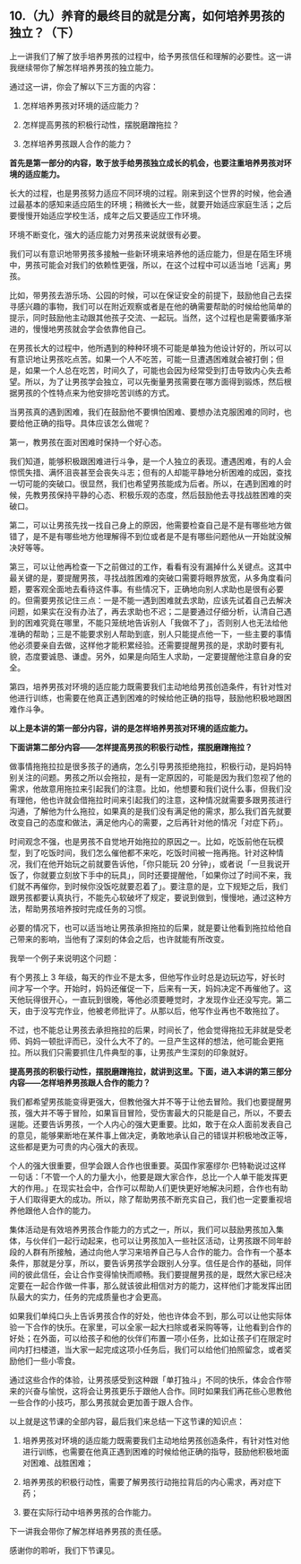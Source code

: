 ## 10.（九）养育的最终目的就是分离，如何培养男孩的独立？（下）
上一讲我们了解了放手培养男孩的过程中，给予男孩信任和理解的必要性。这一讲我继续带你了解怎样培养男孩的独立能力。


通过这一讲，你会了解以下三方面的内容：


1. 怎样培养男孩对环境的适应能力？


2. 怎样提高男孩的积极行动性，摆脱磨蹭拖拉？


3. 怎样培养男孩跟人合作的能力？


**首先是第一部分的内容，敢于放手给男孩独立成长的机会，也要注重培养男孩对环境的适应能力。**


长大的过程，也是男孩努力适应不同环境的过程。刚来到这个世界的时候，他会通过最基本的感知来适应陌生的环境；稍微长大一些，就要开始适应家庭生活；之后要慢慢开始适应学校生活，成年之后又要适应工作环境。


环境不断变化，强大的适应能力对男孩来说就很有必要。


我们可以有意识地带男孩多接触一些新环境来培养他的适应能力，但是在陌生环境中，男孩可能会对我们的依赖性更强，所以，在这个过程中可以适当地「远离」男孩。


比如，带男孩去游乐场、公园的时候，可以在保证安全的前提下，鼓励他自己去探寻感兴趣的事物，我们可以在附近观察或者是在他的确需要帮助的时候给他简单的提示，同时鼓励他主动跟其他孩子交流、一起玩。当然，这个过程也是需要循序渐进的，慢慢地男孩就会学会依靠他自己。


在男孩长大的过程中，他所遇到的种种环境不可能是单独为他设计好的，所以可以有意识地让男孩吃点苦。如果一个人不吃苦，可能一旦遭遇困难就会被打倒；但是，如果一个人总在吃苦，时间久了，可能也会因为经常受到打击导致内心失去希望。所以，为了让男孩学会独立，可以先衡量男孩需要在哪方面得到锻炼，然后根据男孩的个性特点来为他安排吃苦训练的方式。


当男孩真的遇到困难，我们在鼓励他不要惧怕困难、要想办法克服困难的同时，也要给他正确的指导。具体应该怎么做呢？


第一，教男孩在面对困难时保持一个好心态。


我们知道，能够积极跟困难进行斗争，是一个人独立的表现。遭遇困难，有的人会惊慌失措、满怀沮丧甚至会丧失斗志；但有的人却能平静地分析困难的成因，查找一切可能的突破口。很显然，我们也希望男孩能成为后者。所以，在遇到困难的时候，先教男孩保持平静的心态、积极乐观的态度，然后鼓励他去寻找战胜困难的突破口。


第二，可以让男孩先找一找自己身上的原因，他需要检查自己是不是有哪些地方做错了，是不是有哪些地方他理解得不到位或者是不是有哪些问题他从一开始就没解决好等等。


第三，可以让他再检查一下之前做过的工作，看看有没有漏掉什么关键点。这其中最关键的是，要提醒男孩，寻找战胜困难的突破口需要将眼界放宽，从多角度看问题，要客观全面地去看待这件事。有些情况下，正确地向别人求助也是很有必要的。但需要男孩记住三点：一是不能一遇到困难就去求助，应该先试着自己去解决问题，如果实在没有办法了，再去求助也不迟；二是要通过仔细分析，认清自己遇到的困难究竟在哪里，不能只笼统地告诉别人「我做不了」，否则别人也无法给他准确的帮助；三是不能要求别人帮助到底，别人只能提点他一下，一些主要的事情他必须要亲自去做，这样他才能积累经验。还需要提醒男孩的是，求助时要有礼貌，态度要诚恳、谦虚。另外，如果是向陌生人求助，一定要提醒他注意自身的安全。


第四，培养男孩对环境的适应能力既需要我们主动地给男孩创造条件，有针对性对他进行训练，也需要在他真正遇到困难的时候给他正确的指导，鼓励他积极地跟困难作斗争。


**以上是本讲的第一部分内容，讲的是怎样培养男孩对环境的适应能力。**


**下面讲第二部分内容——怎样提高男孩的积极行动性，摆脱磨蹭拖拉？**


做事情拖拖拉拉是很多孩子的通病，怎么引导男孩拒绝拖拉，积极行动，是妈妈特别关注的问题。男孩之所以会拖拉，是有一定原因的，可能是因为我们忽视了他的需求，他故意用拖拉来引起我们的注意。比如，他想要和我们说什么事，但我们没有理他，他也许就会借拖拉时间来引起我们的注意，这种情况就需要多跟男孩进行沟通，了解他为什么拖拉，如果真的是我们没有满足他的需求，那么我们首先就要改变自己的态度和做法，满足他内心的需要，之后再针对他的情况「对症下药」。


时间观念不强，也是男孩不自觉地开始拖拉的原因之一。比如，吃饭前他在玩模型，到了吃饭时间，我们怎么催他都不来吃，吃饭时间被一拖再拖。针对这种情况，我们在他开始玩之前就要告诉他，「你只能玩 20 分钟」，或者说「一旦我说开饭了，你就要立刻放下手中的玩具」，同时还要提醒他，「如果你过了时间不来，我们就不再催你，到时候你没饭吃就要忍着了」。要注意的是，立下规矩之后，我们跟男孩都要认真执行，不能先心软破坏了规定，要说到做到，慢慢地，通过这种方法，帮助男孩培养按时完成任务的习惯。


必要的情况下，也可以适当地让男孩承担拖拉的后果，就是要让他看到拖拉给他自己带来的影响，当他有了深刻的体会之后，也许就能有所改变。


我举一个例子来说明这个问题：


有个男孩上 3 年级，每天的作业不是太多，但他写作业时总是边玩边写，好长时间才写一个字。开始时，妈妈还催促一下，后来有一天，妈妈决定不再催他了。这天他玩得很开心，一直玩到很晚，等他必须要睡觉时，才发现作业还没写完。第二天，由于没写完作业，他被老师批评了。从那以后，他写作业再也不敢拖拉了。


不过，也不能总让男孩去承担拖拉的后果，时间长了，他会觉得拖拉无非就是受老师、妈妈一顿批评而已，没什么大不了的。一旦产生这样的想法，他可能会更拖拉。所以我们只需要抓住几件典型的事，让男孩产生深刻的印象就好。


**提高男孩的积极行动性，摆脱磨蹭拖拉，就讲到这里。下面，进入本讲的第三部分内容——怎样培养男孩跟人合作的能力？**


我们都希望男孩能变得更强大，但教他强大并不等于让他去冒险。我们也要提醒男孩，强大并不等于冒险，如果盲目冒险，受伤害最大的只能是自己，所以，不要去逞能。还要告诉男孩，一个人内心的强大更重要。比如，敢于在众人面前发表自己的意见，能够果断地在某件事上做决定，勇敢地承认自己的错误并积极地改正等，这些都是更为可贵的内心强大的表现。


个人的强大很重要，但学会跟人合作也很重要。英国作家塞缪尔·巴特勒说过这样一句话：「不管一个人的力量大小，他要是跟大家合作，总比一个人单干能发挥更大的作用。」在现实社会中，合作可以帮助人们更快更好地解决问题，合作也有助于人们取得更大的成功。所以，除了帮助男孩不断充实自己，我们也一定要重视培养他跟他人合作的能力。


集体活动是有效培养男孩合作能力的方式之一，所以，我们可以鼓励男孩加入集体，与伙伴们一起行动起来，也可以让男孩加入一些社区活动，让男孩跟不同年龄段的人群有所接触，通过向他人学习来培养自己与人合作的能力。合作有一个基本条件，那就是分享，所以，要告诉男孩学会跟别人分享。信任是合作的基础，同伴间的彼此信任，会让合作变得愉快而顺畅。我们要提醒男孩的是，既然大家已经决定要在一起合作做一件事，那么就该彼此相信对方的能力，这样他们才能发挥出团队最大的实力，任务的完成质量也才会更高。


如果我们单纯口头上告诉男孩合作的好处，他也许体会不到，那么可以让他实际体验一下合作的快乐。在家里，可以全家一起大扫除或者采购等等，让他看到合作的好处；在外面，可以给孩子和他的伙伴们布置一项小任务，比如让孩子们在限定时间内打扫楼道，当大家一起完成这项小任务后，我们可以给他们拍照留念，或者奖励他们一些小零食。


通过这些合作的体验，让男孩感受到这种跟「单打独斗」不同的快乐，体会合作带来的兴奋与愉悦，这将会让男孩更乐于跟他人合作。同时如果我们再花些心思教他一些合作的小技巧，那么男孩就会更加善于跟人合作。


以上就是这节课的全部内容，最后我们来总结一下这节课的知识点：


1. 培养男孩对环境的适应能力既需要我们主动地给男孩创造条件，有针对性对他进行训练，也需要在他真正遇到困难的时候给他正确的指导，鼓励他积极地面对困难、战胜困难；


2. 培养男孩的积极行动性，需要了解男孩行动拖拉背后的内心需求，再对症下药；


3. 要在实际行动中培养男孩的合作能力。


下一讲我会带你了解怎样培养男孩的责任感。


感谢你的聆听，我们下节课见。

